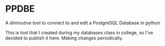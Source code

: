 # PPDBE
A diminutive tool to connect to and edit a PostgreSQL Database in python

This is tool that I created during my databases class in college, so I've decided to publish it here. Making changes periodically.

